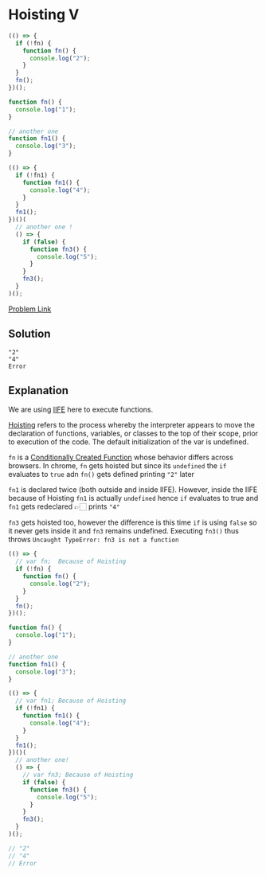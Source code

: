 # Hoisting V

```js
(() => {
  if (!fn) {
    function fn() {
      console.log("2");
    }
  }
  fn();
})();

function fn() {
  console.log("1");
}

// another one
function fn1() {
  console.log("3");
}

(() => {
  if (!fn1) {
    function fn1() {
      console.log("4");
    }
  }
  fn1();
})()(
  // another one !
  () => {
    if (false) {
      function fn3() {
        console.log("5");
      }
    }
    fn3();
  }
)();
```

[Problem Link](https://bigfrontend.dev/quiz/hoisting-v)

## Solution

```
"2"
"4"
Error
```

## Explanation

We are using [IIFE](https://developer.mozilla.org/en-US/docs/Glossary/IIFE) here to execute functions.

[Hoisting](https://developer.mozilla.org/en-US/docs/Glossary/Hoisting) refers to the process whereby the interpreter appears to move the declaration of functions, variables, or classes to the top of their scope, prior to execution of the code. The default initialization of the var is undefined.

`fn` is a [Conditionally Created Function](https://developer.mozilla.org/en-US/docs/Web/JavaScript/Reference/Statements/function#conditionally_created_functions) whose behavior differs across browsers. In chrome, `fn` gets hoisted but since its `undefined` the `if` evaluates to `true` adn `fn()` gets defined printing `"2"` later

`fn1` is declared twice (both outside and inside IIFE). However, inside the IIFE because of Hoisting `fn1` is actually `undefined` hence `if` evaluates to true and `fn1` gets redeclared 👉🏻 prints `"4"`

`fn3` gets hoisted too, however the difference is this time `if` is using `false` so it never gets inside it and `fn3` remains undefined. Executing `fn3()` thus throws `Uncaught TypeError: fn3 is not a function`

```js
(() => {
  // var fn;  Because of Hoisting
  if (!fn) {
    function fn() {
      console.log("2");
    }
  }
  fn();
})();

function fn() {
  console.log("1");
}

// another one
function fn1() {
  console.log("3");
}

(() => {
  // var fn1; Because of Hoisting
  if (!fn1) {
    function fn1() {
      console.log("4");
    }
  }
  fn1();
})()(
  // another one!
  () => {
    // var fn3; Because of Hoisting
    if (false) {
      function fn3() {
        console.log("5");
      }
    }
    fn3();
  }
)();

// "2"
// "4"
// Error
```
